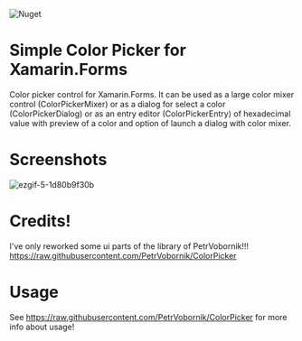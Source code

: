 ![Nuget](https://img.shields.io/nuget/v/Xam.Plugin.SimpleColorPicker)


# Simple Color Picker for Xamarin.Forms 
Color picker control for Xamarin.Forms. It can be used as a large color mixer control (ColorPickerMixer) or as a dialog for select a color (ColorPickerDialog) or as an entry editor (ColorPickerEntry) of hexadecimal value with preview of a color and option of launch a dialog with color mixer.


# Screenshots
![ezgif-5-1d80b9f30b](https://user-images.githubusercontent.com/14561640/45029185-2635e400-b048-11e8-8ebd-d8aa192ea1d9.gif)


# Credits! 
I've only reworked some ui parts of the library of PetrVobornik!!!
https://raw.githubusercontent.com/PetrVobornik/ColorPicker


# Usage
See https://raw.githubusercontent.com/PetrVobornik/ColorPicker for more info about usage!
